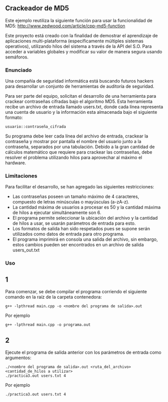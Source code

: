 ## Crackeador de MD5

Este ejemplo reutiliza la siguiente función para usar la funcionalidad de MD5: http://www.zedwood.com/article/cpp-md5-function

Este proyecto está creado con la finalidad de demostrar el aprendizaje
de aplicaciones multi-plataforma (específicamente múltiples sistemas operativos), utilizando hilos del sistema
a través de la API del S.O. Para acceder a variables globales y modificar su valor
de manera segura usando semáforos.

### Enunciado

Una compañía de seguridad informática está buscando futuros hackers para desarrollar un conjunto de herramientas de auditoría de seguridad.

Para ser parte del equipo, solicitan el desarrollo de una herramienta para crackear contraseñas
cifradas bajo el algoritmo MD5. Esta herramienta recibe un archivo de entrada llamado users.txt,
donde cada línea representa una cuenta de usuario y la información esta almacenada bajo el
siguiente formato:

```
usuario::contraseña_cifrada
```

Su programa debe leer cada línea del archivo de entrada, crackear la contraseña y
mostrar por pantalla el nombre del usuario junto a la contraseña, separados por una tabulación.
Debido a la gran cantidad de cálculos matemático que requiere para crackear las contraseñas, debe resolver el problema utilizando hilos
para aprovechar al máximo el hardware.

### Limitaciones

Para facilitar el desarrollo, se han agregado las siguientes restricciones:

- Las contraseñas poseen un tamaño máximo de 4 caracteres, compuesto de letras minúsculas o mayúsculas (a-zA-z).
- La cantidad máxima de usuarios a procesar es 50 y la cantidad máxima de hilos a ejecutar simultáneamente son 6.
- El programa permite seleccionar la ubicación del archivo y la cantidad de hilos a usar, se usarán parámetros de entrada para esto.
- Los formatos de salida han sido respetados pues se supone serán utilizados como datos de entrada para otro programa.
- El programa imprimirá en consola una salida del archivo, sin embargo, estos cambios pueden ser encontrados en un archivo de salida users_out.txt

### Uso

## 1

Para comenzar, se debe compilar el programa corriendo el siguiente comando en la raíz de la carpeta contenedora:

```
g++ -lpthread main.cpp -o <nombre del programa de salida>.out

```

Por ejemplo

```
g++ -lpthread main.cpp -o programa.out
```

## 2

Ejecute el programa de salida anterior con los parámetros de entrada como argumentos:

```
./<nombre del programa de salida>.out <ruta_del_archivo> <cantidad_de_hilos a utilizar>
./practica3.out users.txt 4
```

Por ejemplo

```
./practica3.out users.txt 4
```
